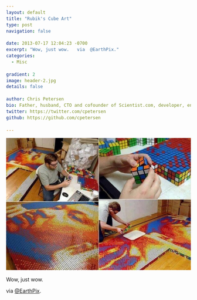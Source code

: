 ```yaml
---
layout: default
title: "Rubik's Cube Art"
type: post
navigation: false

date: 2013-07-17 12:04:23 -0700
excerpt: "Wow, just wow.   via  @EarthPix."
categories:
  - Misc

gradient: 2
image: header-2.jpg
details: false

author: Chris Petersen
bio: Father, husband, CTO and cofounder of Scientist.com, developer, entrepreneur and technologist.
twitter: https://twitter.com/cpetersen
github: https://github.com/cpetersen

---
```



 ![](/assets/import/bc194ec1e6f6d650b73bb6a460b65c41.jpg)  

 Wow, just wow.

 via  [@EarthPix](https://twitter.com/EarthPix/status/357501240046931968/photo/1).
